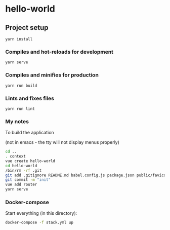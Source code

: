 # hello-world
## Project setup
```
yarn install
```

### Compiles and hot-reloads for development
```
yarn serve
```

### Compiles and minifies for production
```
yarn run build
```

### Lints and fixes files
```
yarn run lint
```

### My notes

To build the application

(not in emacs - the tty will not display menus properly)
```bash
cd ..
. context
vue create hello-world
cd hello-world
/bin/rm -rf .git
git add .gitignore README.md babel.config.js package.json public/favicon.ico public/index.html src/App.vue src/assets/logo.png src/components/HelloWorld.vue src/main.js yarn.lock
git commit -m "init"
vue add router
yarn serve
```

### Docker-compose

Start everything (in this directory):

```bash
docker-compose -f stack.yml up
```



